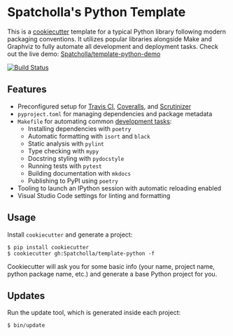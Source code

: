 # Spatcholla's Python Template

This is a [cookiecutter](https://github.com/audreyr/cookiecutter) template for a typical Python library following modern packaging conventions. It utilizes popular libraries alongside Make and Graphviz to fully automate all development and deployment tasks. Check out the live demo: [Spatcholla/template-python-demo](https://github.com/Spatcholla/template-python-demo)

[![Build Status](https://img.shields.io/travis/com/Spatcholla/template-python.svg)](https://travis-ci.com/Spatcholla/template-python)

## Features

* Preconfigured setup for [Travis CI](https://travis-ci.org/), [Coveralls](https://coveralls.io/), and [Scrutinizer](https://scrutinizer-ci.com/)
* `pyproject.toml` for managing dependencies and package metadata
* `Makefile` for automating common [development tasks](https://github.com/Spatcholla/template-python/blob/main/%7B%7Bcookiecutter.project_name%7D%7D/CONTRIBUTING.md):
    - Installing dependencies with `poetry`
    - Automatic formatting with `isort` and `black`
    - Static analysis with `pylint`
    - Type checking with `mypy`
    - Docstring styling with `pydocstyle`
    - Running tests with `pytest`
    - Building documentation with `mkdocs`
    - Publishing to PyPI using `poetry`
* Tooling to launch an IPython session with automatic reloading enabled
* Visual Studio Code settings for linting and formatting

## Usage

Install `cookiecutter` and generate a project:

```
$ pip install cookiecutter
$ cookiecutter gh:Spatcholla/template-python -f
```

Cookiecutter will ask you for some basic info (your name, project name, python package name, etc.) and generate a base Python project for you.

## Updates

Run the update tool, which is generated inside each project:

```
$ bin/update
```
